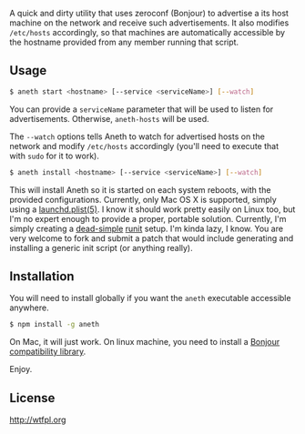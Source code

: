 A quick and dirty utility that uses zeroconf (Bonjour) to advertise a its host machine 
on the network and receive such advertisements. It also modifies `/etc/hosts` accordingly,
so that machines are automatically accessible by the hostname provided from any member running
that script.

## Usage

```bash
$ aneth start <hostname> [--service <serviceName>] [--watch]
```

You can provide a `serviceName` parameter that will be used to listen for advertisements. 
Otherwise, `aneth-hosts` will be used.

The `--watch` options tells Aneth to watch for advertised hosts on the network and modify
`/etc/hosts` accordingly (you'll need to execute that with `sudo` for it to work).

```bash
$ aneth install <hostname> [--service <serviceName>] [--watch]
```

This will install Aneth so it is started on each system reboots, with the provided configurations. Currently, only Mac OS X is supported, simply using a [launchd.plist(5)][1]. I know it should work pretty easily on Linux too, but I'm no expert enough to provide a proper, portable solution. Currently, I'm simply creating a [dead-simple][3] [runit][2] setup. I'm kinda lazy, I know. You are very welcome to fork and submit a patch that would include generating and installing a generic init script (or anything really).

## Installation

You will need to install globally if you want the `aneth` executable accessible anywhere.

```bash
$ npm install -g aneth
```

On Mac, it will just work. On linux machine, you need to install a [Bonjour
compatibility library](https://github.com/agnat/node_mdns#installation).

Enjoy.

## License

http://wtfpl.org

[1]: http://developer.apple.com/library/mac/#documentation/Darwin/Reference/ManPages/man5/launchd.plist.5.html
[2]: http://smarden.org/runit/
[3]: https://gist.github.com/4652791